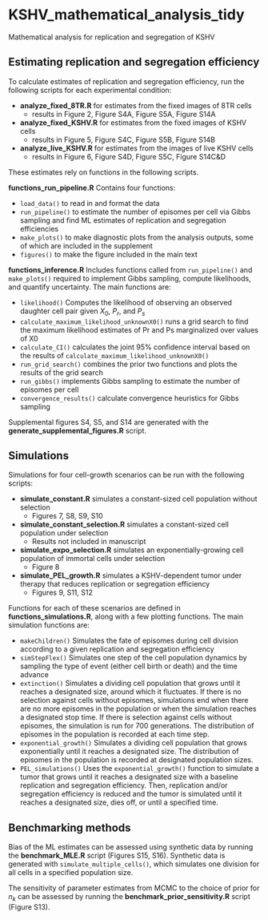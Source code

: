 # KSHV_mathematical_analysis_tidy
Mathematical analysis for replication and segregation of KSHV

## Estimating replication and segregation efficiency
To calculate estimates of replication and segregation efficiency, run the following scripts for each experimental condition:

- **analyze_fixed_8TR.R** for estimates from the fixed images of 8TR cells 
  - results in Figure 2, Figure S4A, Figure S5A, Figure S14A
- **analyze_fixed_KSHV.R** for estimates from the fixed images of KSHV cells 
  - results in Figure 5, Figure S4C, Figure S5B, Figure S14B
- **analyze_live_KSHV.R** for estimates from the images of live KSHV cells 
  - results in Figure 6, Figure S4D, Figure S5C, Figure S14C&D

These estimates rely on functions in the following scripts.

**functions_run_pipeline.R** Contains four functions:

- `load_data()` to read in and format the data
- `run_pipeline()` to estimate the number of episomes per cell via Gibbs sampling
and find ML estimates of replication and segregation efficiencies
- `make_plots()` to make diagnostic plots from the analysis outputs, some of which are included in the supplement
- `figures()` to make the figure included in the main text

**functions_inference.R** Includes functions called from `run_pipeline()` and `make_plots()` required 
to implement Gibbs sampling, compute likelihoods, and quantify uncertainty. The main functions are:

- `likelihood()` Computes the likelihood of observing an observed daughter cell pair given $X_0$, $P_r$, and $P_s$
- `calculate_maximum_likelihood_unknownX0()` runs a grid search to find the maximum likelihood estimates of Pr and Ps marginalized over values of X0
- `calculate_CI()` calculates the joint 95% confidence interval based on the results of `calculate_maximum_likelihood_unknownX0()`
- `run_grid_search()` combines the prior two functions and plots the results of the grid search
- `run_gibbs()` implements Gibbs sampling to estimate the number of episomes per cell
- `convergence_results()` calculate convergence heuristics for Gibbs sampling

Supplemental figures S4, S5, and S14 are generated with the **generate_supplemental_figures.R** script.


## Simulations

Simulations for four cell-growth scenarios can be run with the following scripts: 

- **simulate_constant.R** simulates a constant-sized cell population without selection 
  - Figures 7, S8, S9, S10
- **simulate_constant_selection.R** simulates a constant-sized cell population under selection
  - Results not included in manuscript
- **simulate_expo_selection.R** simulates an exponentially-growing cell population of immortal cells under selection
  - Figure 8
- **simulate_PEL_growth.R** simulates a KSHV-dependent tumor under therapy that reduces replication or segregation efficiency
  - Figures 9, S11, S12

Functions for each of these scenarios are defined in **functions_simulations.R**, along with a few plotting functions. The main simulation functions are:

- `makeChildren()` Simulates the fate of episomes during cell division according to a given replication and segregation efficiency
- `simStepFlex()` Simulates one step of the cell population dynamics by sampling the type of event (either cell birth or death) and the time advance
- `extinction()` Simulates a dividing cell population that grows until it reaches a designated size, around which it fluctuates. If there is no selection against cells without episomes, simulations end when there are no more episomes in the population or when the simulation reaches a designated stop time. If there is selection against cells without episomes, the simulation is run for 700 generations. The distribution of episomes in the population is recorded at each time step.
- `exponential_growth()` Simulates a dividing cell population that grows exponentially until it reaches a designated size. The distribution of episomes in the population is recorded at designated population sizes.
- `PEL_simulations()` Uses the `exponential_growth()` function to simulate a tumor that grows until it reaches a designated size with a baseline replication and segregation efficiency. Then, replication and/or segregation efficiency is reduced and the tumor is simulated until it reaches a designated size, dies off, or until a specified time.

## Benchmarking methods

Bias of the ML estimates can be assessed using synthetic data by running the **benchmark_MLE.R** script (Figures S15, S16). Synthetic data is generated with `simulate_multiple_cells()`, which simulates one division for all cells in a specified population size.

The sensitivity of parameter estimates from MCMC to the choice of prior for $n_k$ can be assessed by running the **benchmark_prior_sensitivity.R** script (Figure S13).


